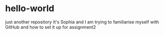 # hello-world
just another repository
It's Sophia and I am trying to familiarise myself with GitHub and how to set it up for assignment2
